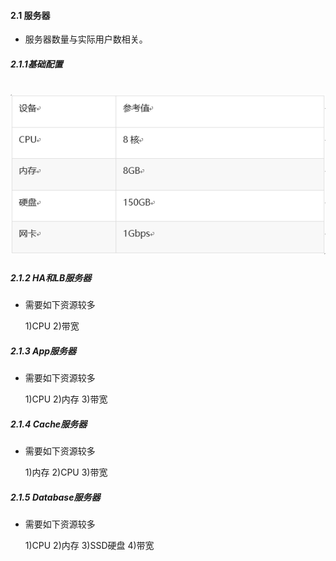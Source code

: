 #### **2.1 服务器**
* 服务器数量与实际用户数相关。

##### 2.1.1基础配置
# ![](/assets/2.11.png)
##### 2.1.2 HA和LB服务器
* 需要如下资源较多

  1)CPU
  2)带宽
  
##### 2.1.3 App服务器
* 需要如下资源较多

  1)CPU
  2)内存
  3)带宽
  
##### 2.1.4 Cache服务器
* 需要如下资源较多

  1)内存
  2)CPU
  3)带宽

##### 2.1.5 Database服务器
* 需要如下资源较多

  1)CPU
  2)内存
  3)SSD硬盘
  4)带宽



